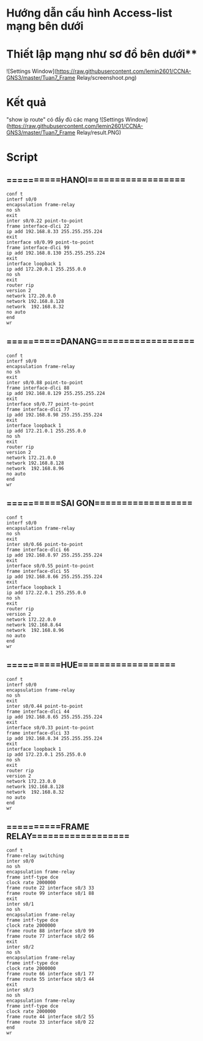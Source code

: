 # **Hướng dẫn cấu hình Access-list mạng bên dưới**
# Thiết lập mạng như sơ đồ bên dưới**
![Settings Window](https://raw.githubusercontent.com/lemin2601/CCNA-GNS3/master/Tuan7_Frame Relay/screenshoot.png)

# Kết quả
"show ip route" có đầy đủ các mạng
![Settings Window](https://raw.githubusercontent.com/lemin2601/CCNA-GNS3/master/Tuan7_Frame Relay/result.PNG)
# Script
## ==========HANOI==================
```
conf t
interf s0/0
encapsulation frame-relay
no sh
exit
inter s0/0.22 point-to-point
frame interface-dlci 22
ip add 192.168.8.33 255.255.255.224
exit
interface s0/0.99 point-to-point
frame interface-dlci 99
ip add 192.168.8.130 255.255.255.224
exit
interface loopback 1
ip add 172.20.0.1 255.255.0.0
no sh
exit
router rip
version 2
network 172.20.0.0
network 192.168.8.128
network  192.168.8.32
no auto
end 
wr
```
## ==========DANANG==================
```
conf t
interf s0/0
encapsulation frame-relay
no sh
exit
inter s0/0.88 point-to-point
frame interface-dlci 88
ip add 192.168.8.129 255.255.255.224
exit
interface s0/0.77 point-to-point
frame interface-dlci 77
ip add 192.168.8.98 255.255.255.224
exit
interface loopback 1
ip add 172.21.0.1 255.255.0.0
no sh
exit
router rip
version 2
network 172.21.0.0
network 192.168.8.128
network  192.168.8.96
no auto
end
wr
```
## ==========SAI GON==================
```
conf t
interf s0/0
encapsulation frame-relay
no sh
exit
inter s0/0.66 point-to-point
frame interface-dlci 66
ip add 192.168.8.97 255.255.255.224
exit
interface s0/0.55 point-to-point
frame interface-dlci 55
ip add 192.168.8.66 255.255.255.224
exit
interface loopback 1
ip add 172.22.0.1 255.255.0.0
no sh
exit
router rip
version 2
network 172.22.0.0
network 192.168.8.64
network  192.168.8.96
no auto
end
wr

```
## ==========HUE==================
```
conf t
interf s0/0
encapsulation frame-relay
no sh
exit
inter s0/0.44 point-to-point
frame interface-dlci 44
ip add 192.168.8.65 255.255.255.224
exit
interface s0/0.33 point-to-point
frame interface-dlci 33
ip add 192.168.8.34 255.255.255.224
exit
interface loopback 1
ip add 172.23.0.1 255.255.0.0
no sh
exit
router rip
version 2
network 172.23.0.0
network 192.168.8.128
network  192.168.8.32
no auto
end
wr
```
## ==========FRAME RELAY==================
```
conf t
frame-relay switching
inter s0/0
no sh
encapsulation frame-relay
frame intf-type dce
clock rate 2000000
frame route 22 interface s0/3 33
frame route 99 interface s0/1 88
exit
inter s0/1
no sh
encapsulation frame-relay
frame intf-type dce
clock rate 2000000
frame route 88 interface s0/0 99
frame route 77 interface s0/2 66
exit
inter s0/2
no sh
encapsulation frame-relay
frame intf-type dce
clock rate 2000000
frame route 66 interface s0/1 77
frame route 55 interface s0/3 44
exit
inter s0/3
no sh
encapsulation frame-relay
frame intf-type dce
clock rate 2000000
frame route 44 interface s0/2 55
frame route 33 interface s0/0 22
end
wr

```

